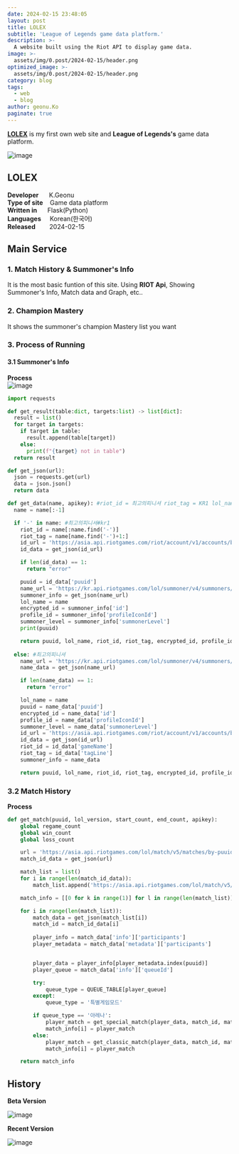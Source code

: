 ```yaml
---
date: 2024-02-15 23:48:05
layout: post
title: LOLEX
subtitle: 'League of Legends game data platform.'
description: >-
  A website built using the Riot API to display game data.
image: >-
  assets/img/0.post/2024-02-15/header.png
optimized_image: >-
  assets/img/0.post/2024-02-15/header.png
category: blog
tags:
  - web
  - blog
author: geonu.Ko
paginate: true
---
```



[**LOLEX**](http://ko-web.com/lolex) is my first own web site and **League of Legends's** game data platform. <br>

![image](https://github.com/KoderWiki/koderwiki.github.io/assets/153072257/9a5bb424-e742-4237-bf63-1cfcea5dda23)

## **LOLEX**
**Developer** &nbsp;&nbsp;&nbsp;&nbsp; K.Geonu <br>
**Type of site** &nbsp;&nbsp; Game data platform <br>
**Written in** &nbsp;&nbsp;&nbsp;&nbsp; Flask(Python) <br>
**Languages** &nbsp;&nbsp;&nbsp; Korean(한국어) <br>
**Released** &nbsp;&nbsp;&nbsp;&nbsp;&nbsp;&nbsp; 2024-02-15 <br>

## Main Service

### 1. Match History & Summoner's Info

It is the most basic funtion of this site. Using **RIOT Api**, Showing Summoner's Info, Match data and Graph, etc..

### 2. Champion Mastery

It shows the summoner's champion Mastery list you want

### 3. Process of Running

#### 3.1 Summoner's Info

**Process**<br>
![image](https://github.com/KoderWiki/koderwiki.github.io/assets/153072257/696803ab-cd34-4f53-978e-d5b7859d4817)

```python
import requests

def get_result(table:dict, targets:list) -> list[dict]:
  result = list()
  for target in targets:
    if target in table:
      result.append(table[target])
    else:
      print(f"{target} not in table")
  return result

def get_json(url):
  json = requests.get(url)
  data = json.json()
  return data

def get_data(name, apikey): #riot_id = 최고의피니셔 riot_tag = KR1 lol_name = 최고의피니셔
  name = name[:-1]

  if '-' in name: #최고의피니셔#kr1
    riot_id = name[:name.find('-')]
    riot_tag = name[name.find('-')+1:]
    id_url = 'https://asia.api.riotgames.com/riot/account/v1/accounts/by-riot-id/{}/{}?api_key={}'.format(riot_id,riot_tag,apikey)
    id_data = get_json(id_url)

    if len(id_data) == 1:
      return "error"

    puuid = id_data['puuid']
    name_url = 'https://kr.api.riotgames.com/lol/summoner/v4/summoners/by-puuid/{}?api_key={}'.format(puuid,apikey)
    summoner_info = get_json(name_url)
    lol_name = name
    encrypted_id = summoner_info['id']
    profile_id = summoner_info['profileIconId']
    summoner_level = summoner_info['summonerLevel']
    print(puuid)

    return puuid, lol_name, riot_id, riot_tag, encrypted_id, profile_id, summoner_level
  
  else: #최고의피니셔
    name_url = 'https://kr.api.riotgames.com/lol/summoner/v4/summoners/by-name/{}?api_key={}'.format(name,apikey)
    name_data = get_json(name_url)

    if len(name_data) == 1:
      return "error"

    lol_name = name
    puuid = name_data['puuid']
    encrypted_id = name_data['id']
    profile_id = name_data['profileIconId']
    summoner_level = name_data['summonerLevel']
    id_url = 'https://asia.api.riotgames.com/riot/account/v1/accounts/by-puuid/{}?api_key={}'.format(puuid,apikey)
    id_data = get_json(id_url)
    riot_id = id_data['gameName']
    riot_tag = id_data['tagLine']
    summoner_info = name_data

    return puuid, lol_name, riot_id, riot_tag, encrypted_id, profile_id, summoner_level
```

### 3.2 Match History

**Process**<br>

```python
def get_match(puuid, lol_version, start_count, end_count, apikey):
	global regame_count
	global win_count
	global loss_count

	url = 'https://asia.api.riotgames.com/lol/match/v5/matches/by-puuid/{}/ids?start={}&count={}&api_key={}'.format(puuid, start_count, end_count, apikey)
	match_id_data = get_json(url)

	match_list = list()
	for i in range(len(match_id_data)):
		match_list.append('https://asia.api.riotgames.com/lol/match/v5/matches/{}?api_key={}'.format(match_id_data[i], apikey))

	match_info = [[0 for k in range(1)] for l in range(len(match_list))]

	for i in range(len(match_list)):
		match_data = get_json(match_list[i])
		match_id = match_id_data[i]
			
		player_info = match_data['info']['participants']
		player_metadata = match_data['metadata']['participants']


		player_data = player_info[player_metadata.index(puuid)]
		player_queue = match_data['info']['queueId']

		try:
			queue_type = QUEUE_TABLE[player_queue]
		except:
			queue_type = '특별게임모드'

		if queue_type == '아레나':
			player_match = get_special_match(player_data, match_id, match_data, player_info, queue_type, lol_version)
			match_info[i] = player_match
		else:
			player_match = get_classic_match(player_data, match_id, match_data, player_info, queue_type, lol_version)
			match_info[i] = player_match

	return match_info
```

## History

**Beta Version**

![image](https://github.com/KoderWiki/koderwiki.github.io/assets/153072257/70f105c0-33dd-4651-9d20-38f2fd730865)

**Recent Version**

![image](https://github.com/KoderWiki/koderwiki.github.io/assets/153072257/6d8d8bf7-526e-42c7-816f-56b00f3d0e48)














